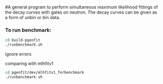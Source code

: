 #A general program to perform simultaneous maximum likelihood fittings of the decay curves with gates on neutron. The decay curves can be given as a form of unbin or bin data.

### To run benchmark:

```bash
cd build-pgenfit
./runbenchmark.sh
```

ignore errors

comparing with mlhfitv1

```bash
cd pgenfit/dev/mlhfitv1_forbenchmark
./runbenchmark.sh
```
